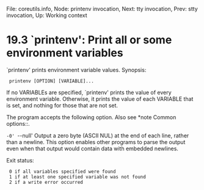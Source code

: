 File: coreutils.info,  Node: printenv invocation,  Next: tty invocation,  Prev: stty invocation,  Up: Working context

19.3 `printenv': Print all or some environment variables
========================================================

`printenv' prints environment variable values.  Synopsis:

     printenv [OPTION] [VARIABLE]...

   If no VARIABLEs are specified, `printenv' prints the value of every
environment variable.  Otherwise, it prints the value of each VARIABLE
that is set, and nothing for those that are not set.

   The program accepts the following option.  Also see *note Common
options::.

`-0'
`--null'
     Output a zero byte (ASCII NUL) at the end of each line, rather
     than a newline.  This option enables other programs to parse the
     output even when that output would contain data with embedded
     newlines.


   Exit status:

     0 if all variables specified were found
     1 if at least one specified variable was not found
     2 if a write error occurred

